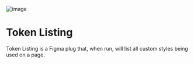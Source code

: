 ![image](https://user-images.githubusercontent.com/201141/194978291-3d76add8-e307-45c4-9872-2a9be9b15812.png)

# Token Listing

Token Listing is a Figma plug that, when run, will list all custom styles being used on a page.
